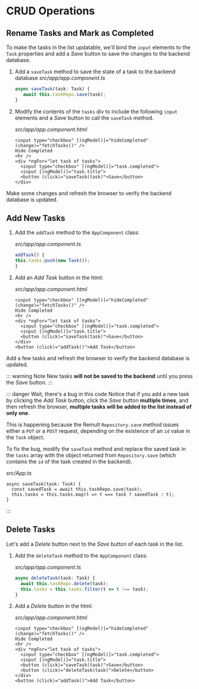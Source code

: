 # CRUD Operations

## Rename Tasks and Mark as Completed

To make the tasks in the list updatable, we'll bind the `input` elements to the `Task` properties and add a *Save* button to save the changes to the backend database.

1. Add a `saveTask` method to save the state of a task to the backend database 
   *src/app/app.component.ts*
   ```ts
   async saveTask(task: Task) {
      await this.taskRepo.save(task);
   }
   ```
2. Modify the contents of the `tasks` div to include the following `input` elements and a *Save* button to call the `saveTask` method.

   *src/app/app.component.html*
   ```html{5-7}
   <input type="checkbox" [(ngModel)]="hideCompleted" (change)="fetchTasks()" />
   Hide Completed
   <hr />
   <div *ngFor="let task of tasks">
     <input type="checkbox" [(ngModel)]="task.completed">
     <input [(ngModel)]="task.title">
     <button (click)="saveTask(task)">Save</button>
   </div>
   ```

Make some changes and refresh the browser to verify the backend database is updated.
## Add New Tasks

1. Add the `addTask` method to the `AppComponent` class:

   *src/app/app.component.ts*
   ```ts
   addTask() {
   this.tasks.push(new Task());
   }
   ```
1. Add an *Add Task* button in the html:

   *src/app/app.component.html*
   ```html{9}
   <input type="checkbox" [(ngModel)]="hideCompleted" (change)="fetchTasks()" />
   Hide Completed
   <hr />
   <div *ngFor="let task of tasks">
     <input type="checkbox" [(ngModel)]="task.completed">
     <input [(ngModel)]="task.title">
     <button (click)="saveTask(task)">Save</button>
   </div>
   <button (click)="addTask()">Add Task</button>
   ```

Add a few tasks and refresh the browser to verify the backend database is updated.

::: warning Note 
New tasks **will not be saved to the backend** until you press the *Save* button.
:::

::: danger Wait, there's a bug in this code
Notice that if you add a new task by clicking the *Add Task* button, click the *Save* button **multiple times**, and then refresh the browser, **multiple tasks will be added to the list instead of only one**.

This is happening because the Remult `Repository.save` method issues either a `PUT` or a `POST` request, depending on the existence of an `id` value in the `Task` object. 

To fix the bug, modify the `saveTask` method and replace the saved task in the `tasks` array with the object returned from `Repository.save` (which contains the `id` of the task created in the backend).

*src/App.ts*
```ts{2,3}
async saveTask(task: Task) {
  const savedTask = await this.taskRepo.save(task);
  this.tasks = this.tasks.map(t => t === task ? savedTask : t);
}
```
:::

## Delete Tasks

Let's add a *Delete* button next to the *Save* button of each task in the list.

1. Add the `deleteTask` method to the `AppComponent` class:

   *src/app/app.component.ts*
   ```ts
   async deleteTask(task: Task) {
     await this.taskRepo.delete(task);
     this.tasks = this.tasks.filter(t => t !== task);
   }
   ```
1. Add a *Delete* button in the html:

   *src/app/app.component.html*
   ```html{10}
   <input type="checkbox" [(ngModel)]="hideCompleted" (change)="fetchTasks()" />
   Hide Completed
   <hr />
   <div *ngFor="let task of tasks">
     <input type="checkbox" [(ngModel)]="task.completed">
     <input [(ngModel)]="task.title">
     <button (click)="saveTask(task)">Save</button>
     <button (click)="deleteTask(task)">Delete</button>
   </div>
   <button (click)="addTask()">Add Task</button>
   ```
